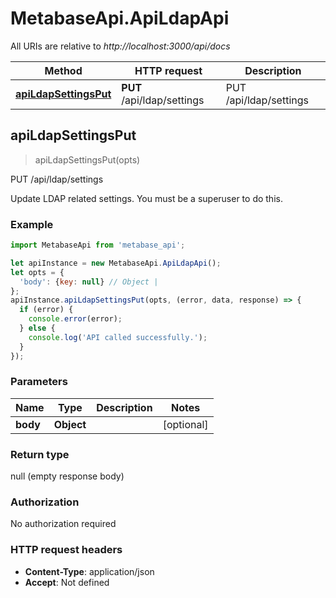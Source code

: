 # MetabaseApi.ApiLdapApi

All URIs are relative to *http://localhost:3000/api/docs*

Method | HTTP request | Description
------------- | ------------- | -------------
[**apiLdapSettingsPut**](ApiLdapApi.md#apiLdapSettingsPut) | **PUT** /api/ldap/settings | PUT /api/ldap/settings



## apiLdapSettingsPut

> apiLdapSettingsPut(opts)

PUT /api/ldap/settings

Update LDAP related settings. You must be a superuser to do this.

### Example

```javascript
import MetabaseApi from 'metabase_api';

let apiInstance = new MetabaseApi.ApiLdapApi();
let opts = {
  'body': {key: null} // Object | 
};
apiInstance.apiLdapSettingsPut(opts, (error, data, response) => {
  if (error) {
    console.error(error);
  } else {
    console.log('API called successfully.');
  }
});
```

### Parameters


Name | Type | Description  | Notes
------------- | ------------- | ------------- | -------------
 **body** | **Object**|  | [optional] 

### Return type

null (empty response body)

### Authorization

No authorization required

### HTTP request headers

- **Content-Type**: application/json
- **Accept**: Not defined

